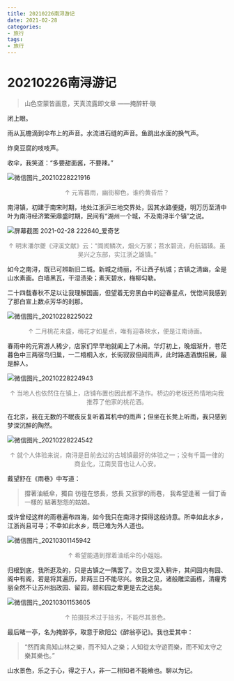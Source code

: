 ```yaml
---
title: 20210226南浔游记
date: 2021-02-28 
categories:
- 旅行
tags:
- 旅行
---
```




#  20210226南浔游记

> 山色空蒙皆画意，天真流露即文章  ——掩醉轩·联



闭上眼。

雨从瓦檐滴到伞布上的声音。水流进石缝的声音。鱼跳出水面的换气声。

炸臭豆腐的吱吱声。

收伞，我笑道：“多要甜面酱，不要辣。”

![微信图片_20210228221916](https://gitee.com/DF-Master/yidapicbed/raw/master/markdown/20210228221935.jpg)

<center><font color="gray">↑ 元宵暮雨，幽街柳色，谁约黄昏后？</font></center> 

南浔镇，初建于南宋时期，地处江浙沪三地交界处，因其水路便捷，明万历至清中叶为南浔经济繁荣鼎盛时期，民间有“湖州一个城，不及南浔半个镇”之说。

![屏幕截图 2021-02-28 222640_爱奇艺](https://gitee.com/DF-Master/yidapicbed/raw/master/markdown/20210228223229.jpg)

<center><font color="gray">↑ 明末潘尔夔《浔溪文献》云：“阛阂鳞次，烟火万家；苕水碧流，舟航辐辏。虽吴兴之东部，实江浙之雄镇。”</font></center>

如今之南浔，既已可辨新旧二城。新城之绮丽，不让西子杭城；古镇之清幽，全是山水素画。白墙黑瓦，干湿渍染；素天碧水，梅柳勾勒。

二十四载春秋不足以让我理解国画，但望着无穷黑白中的迎春星点，恍惚间我感到了那白宣上数点芳华的刹那。

![微信图片_20210228225022](https://gitee.com/DF-Master/yidapicbed/raw/master/markdown/20210228225133.jpg)

<center><font color="gray">↑ 二月桃花未盛，梅花才如星点，唯有迎春映水，便是江南诗画。</font></center>

春雨中的元宵游人稀少，店家们早早地就阖上了木闸。华灯初上，晚烟渐升，苍茫暮色中三两宿鸟归巢，一二梧桐入水，长街寂寂但闻雨声，此时路遇酒旗招展，最是醉人。

![微信图片_20210228224943](https://gitee.com/DF-Master/yidapicbed/raw/master/markdown/20210228224954.jpg)

<center><font color="gray">↑ 当地人也依然住在镇上，店铺布置也因此都不造作。桥边的老板还热情地向我推荐了他家的桃花酒。</font></center>

在北京，我在无数的不眠夜反复听着耳机中的雨声；但坐在长凳上听雨，我只感到梦深沉醉的陶然。

![微信图片_20210228224542](https://gitee.com/DF-Master/yidapicbed/raw/master/markdown/20210228224755.jpg)

<center><font color="gray">↑ 就个人体验来说，南浔是目前去过的古城镇最好的体验之一；没有千篇一律的商业化，江南吴音也让人心安。</font></center>

戴望舒在《雨巷》中写道：

> 撐著油紙傘，獨自
> 彷徨在悠長，悠長
> 又寂寥的雨巷，
> 我希望逢著
> 一個丁香一樣的
> 結著愁怨的姑娘。

或许曾经这样的雨巷遍布四海，如今我只在南浔才探得这般诗意。所幸如此水乡，江浙尚且可寻；不幸如此水乡，既已难为外人道也。

![微信图片_20210301145942](https://gitee.com/DF-Master/yidapicbed/raw/master/markdown/20210301150216.jpg)

<center><font color="gray">↑ 希望能遇到撑着油纸伞的小姐姐。</font></center>

归根到底，我所逛及的，只是古镇之一隅罢了。次日又深入稍许，其间园内有园、阁中有阁，若是将其遍历，非两三日不能尽兴。依我之见，诸般雕梁画栋，清癯秀丽全然不让苏州拙政园、留园，颐和园之辈更是去之远矣。

![微信图片_20210301153605](https://gitee.com/DF-Master/yidapicbed/raw/master/markdown/20210301153613.jpg)

<center><font color="gray">↑ 拍摄技术过于拙劣，不能尽其景色。</font></center>

最后睹一亭，名为掩醉亭，取意于欧阳公《醉翁亭记》。我也爱其中：

> “然而禽鳥知山林之樂，而不知人之樂；人知從太守遊而樂，而不知太守之樂其樂也。”

山水景色，乐之于心，得之于人，非一二相知者不能飨也。聊以为记。
